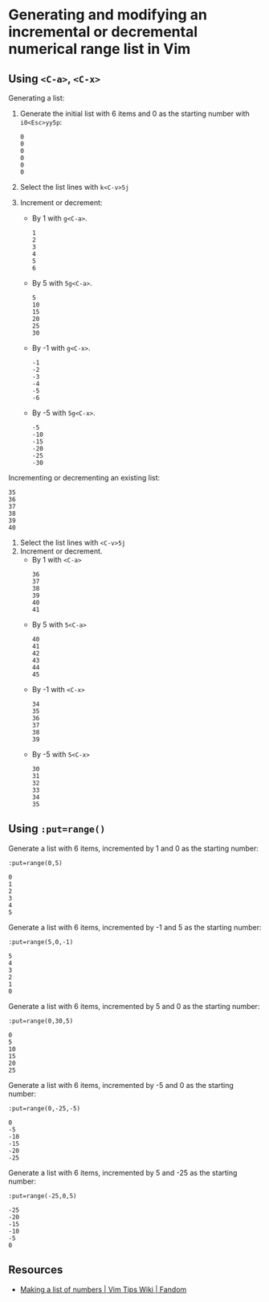 # Generating and modifying an incremental or decremental numerical range list in Vim

## Using `<C-a>`, `<C-x>`

Generating a list:

1. Generate the initial list with 6 items and 0 as the starting number with `i0<Esc>yy5p`:

    ```
    0
    0
    0
    0
    0
    0
    ```

1. Select the list lines with `k<C-v>5j`
1. Increment or decrement:
    - By 1 with `g<C-a>`.
        ```
        1
        2
        3
        4
        5
        6
        ```
    - By 5 with `5g<C-a>`.
        ```
        5
        10
        15
        20
        25
        30
        ```
    - By -1 with `g<C-x>`.
        ```
        -1
        -2
        -3
        -4
        -5
        -6
        ```
    - By -5 with `5g<C-x>`.
        ```
        -5
        -10
        -15
        -20
        -25
        -30
        ```

Incrementing or decrementing an existing list:

```
35
36
37
38
39
40
```

1. Select the list lines with `<C-v>5j`
1. Increment or decrement.
    - By 1 with `<C-a>`
        ```
        36
        37
        38
        39
        40
        41
        ```
    - By 5 with `5<C-a>`
        ```
        40
        41
        42
        43
        44
        45
        ```
    - By -1 with `<C-x>`
        ```
        34
        35
        36
        37
        38
        39
        ```
    - By -5 with `5<C-x>`
        ```
        30
        31
        32
        33
        34
        35
        ```

## Using `:put=range()`

Generate a list with 6 items, incremented by 1 and 0 as the starting number:

```vim
:put=range(0,5)
```

```
0
1
2
3
4
5
```

Generate a list with 6 items, incremented by -1 and 5 as the starting number:

```vim
:put=range(5,0,-1)
```

```
5
4
3
2
1
0
```

Generate a list with 6 items, incremented by 5 and 0 as the starting number:

```vim
:put=range(0,30,5)
```

```
0
5
10
15
20
25
```

Generate a list with 6 items, incremented by -5 and 0 as the starting number:

```vim
:put=range(0,-25,-5)
```

```
0
-5
-10
-15
-20
-25
```

Generate a list with 6 items, incremented by 5 and -25 as the starting number:

```vim
:put=range(-25,0,5)
```

```
-25
-20
-15
-10
-5
0
```

## Resources

-   [Making a list of numbers | Vim Tips Wiki | Fandom](https://vim.fandom.com/wiki/Making_a_list_of_numbers)
